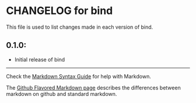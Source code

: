 # CHANGELOG for bind

This file is used to list changes made in each version of bind.

## 0.1.0:

* Initial release of bind

- - -
Check the [Markdown Syntax Guide](http://daringfireball.net/projects/markdown/syntax) for help with Markdown.

The [Github Flavored Markdown page](http://github.github.com/github-flavored-markdown/) describes the differences between markdown on github and standard markdown.
